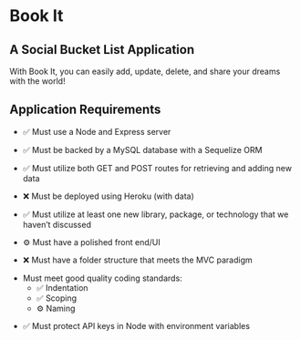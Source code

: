 # Book It

## A Social Bucket List Application

With Book It, you can easily add, update, delete, and share your dreams with the world!

## Application Requirements

- ✅&nbsp;Must use a Node and Express server

* ✅&nbsp;Must be backed by a MySQL database with a Sequelize ORM

- ✅&nbsp;Must utilize both GET and POST routes for retrieving and adding new data

* ❌&nbsp;Must be deployed using Heroku (with data)

- ✅&nbsp;Must utilize at least one new library, package, or technology that we haven’t discussed

* ⚙️&nbsp;Must have a polished front end/UI

- ❌&nbsp;Must have a folder structure that meets the MVC paradigm

* Must meet good quality coding standards:
  - ✅&nbsp;Indentation
  - ✅&nbsp;Scoping
  - ⚙️&nbsp;Naming

- ✅&nbsp;Must protect API keys in Node with environment variables
